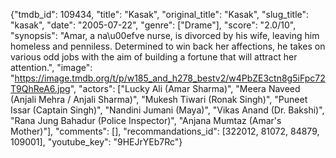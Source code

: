 {"tmdb_id": 109434, "title": "Kasak", "original_title": "Kasak", "slug_title": "kasak", "date": "2005-07-22", "genre": ["Drame"], "score": "2.0/10", "synopsis": "Amar, a na\u00efve nurse, is divorced by his wife, leaving him homeless and penniless. Determined to win back her affections, he takes on various odd jobs with the aim of building a fortune that will attract her attention.", "image": "https://image.tmdb.org/t/p/w185_and_h278_bestv2/w4PbZE3ctn8g5iFpc72T9QhReA6.jpg", "actors": ["Lucky Ali (Amar Sharma)", "Meera Naveed (Anjali Mehra / Anjali Sharma)", "Mukesh Tiwari (Ronak Singh)", "Puneet Issar (Captain Singh)", "Nandini Jumani (Maya)", "Vikas Anand (Dr. Bakshi)", "Rana Jung Bahadur (Police Inspector)", "Anjana Mumtaz (Amar's Mother)"], "comments": [], "recommandations_id": [322012, 81072, 84879, 109001], "youtube_key": "9HEJrYEb7Rc"}